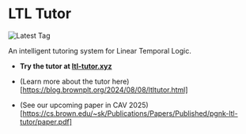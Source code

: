 # LTL Tutor

![Latest Tag](https://img.shields.io/github/v/tag/brownplt/LTLTutor?label=latest%20tag)

An intelligent tutoring system for Linear Temporal Logic.

- **Try the tutor at [ltl-tutor.xyz](http://ltl-tutor.xyz/)**

- (Learn more about the tutor here)[https://blog.brownplt.org/2024/08/08/ltltutor.html]

- (See our upcoming paper in CAV 2025)[https://cs.brown.edu/~sk/Publications/Papers/Published/pgnk-ltl-tutor/paper.pdf]

